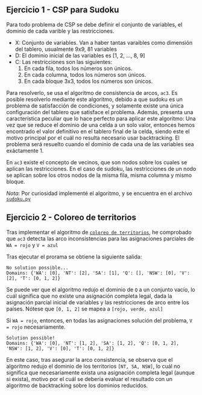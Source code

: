 ## Ejercicio 1 - CSP para Sudoku
Para todo problema de CSP se debe definir el conjunto de variables, el dominio de cada varible y las restricciones.
 - X: Conjunto de variables. Van a haber tantas varaibles como dimensión del tablero, usualmente 9x9, 81 variables
 - D: El dominio inicial de las variables es [1, 2, ..., 8, 9]
 - C: Las restricciones son las siguientes:
    1. En cada fila, todos los números son únicos.
    2. En cada columna, todos los números son únicos.
    3. En cada bloque 3x3, todos los números son únicos.


Para resolverlo, se usa el algoritmo de consistencia de arcos, `ac3`. 
Es posible resolverlo mediante este algoritmo, debido a que sudoku es un problema de satisfacción de condiciones, y solamente existe una única configuración del tablero que satisface el problema. Además, presenta una característica peculiar que lo hace perfecto para aplicar este algoritmo: Una vez que se reduce el dominio de una celda a un solo valor, entonces hemos encontrado el valor definitivo en el tablero final de la celda, siendo este el motivo principal por el cuál no resulta necesario usar backtracking.
El problema será resuelto cuando el dominio de cada una de las variables sea exáctamente 1.

En `ac3` existe el concepto de vecinos, que son nodos sobre los cuales se aplican las restricciones. En el caso de sudoku, las restricciones de un nodo se aplican sobre los otros nodos de la misma fila, misma columna y mismo bloque.

*Nota*: Por curiosidad implementé el algoritmo, y se encuentra en el archivo 
[`sudoku.py`](code/sudoku.py)
## Ejercicio 2 - Coloreo de territorios

Tras implementar el algoritmo de [`coloreo de territorios`](code/sudoku.py), he comprobado que `ac3` detecta las arco inconsistencias para las asignaciones parciales de `WA = rojo` y `V = azul`

Tras ejecutar el prorama se obtiene la siguiente salida:
 ```
No solution possible...
Domains: {'WA': [0], 'NT': [2], 'SA': [1], 'Q': [], 'NSW': [0], 'V': [2], 'T': [0, 1, 2]}
```
Se puede ver que el algoritmo redujo el dominio de `Q` a un conjunto vacío, lo cuál significa que no existe una asignación completa legal, dada la asignación parcial inicial de variables y las restricciones de arco entre los países.
Nótese que `[0, 1, 2]` se mapea a `[rojo, verde, azul]`

Si `WA = rojo`, entonces, en todas las asignaciones solución del problema, `V = rojo` necesariamente.
```
Solution possible!
Domains: {'WA': [0], 'NT': [1, 2], 'SA': [1, 2], 'Q': [0, 1, 2], 'NSW': [1, 2], 'V': [0], 'T': [0, 1, 2]}
```
En este caso, tras asegurar la arco consistencia, se observa que el algoritmo redujo el dominio de los territorios `[NT, SA, NSW]`, lo cuál no significa que necesariamente exista una asignación completa legal (aunque si exista), motivo por el cuál se debería evaluar el resultado con un algoritmo de backtracking sobre los dominios reducidos.
